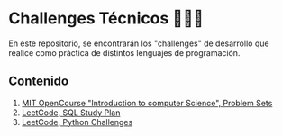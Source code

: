 # Challenges Técnicos 👨‍💻💪
En este repositorio, se encontrarán los "challenges" de desarrollo que realice como práctica de distintos lenguajes de programación.

## Contenido
1. [MIT OpenCourse "Introduction to computer Science", Problem Sets](https://github.com/LivramentoLuciano/challenges-practices/tree/main/mit-opencourse-python)
2. [LeetCode, SQL Study Plan](https://github.com/LivramentoLuciano/challenges-practices/tree/main/leetcode-sql-plan)
3. [LeetCode, Python Challenges](https://github.com/LivramentoLuciano/challenges-practices/tree/main/leetcode-python)
